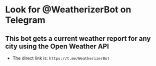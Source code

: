 # Look for @WeatherizerBot on Telegram
## This bot gets a current weather report for any city using the Open Weather API
* The direct link is: `https://t.me/WeatherizerBot`